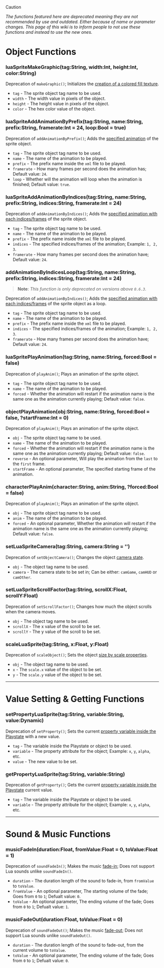 > [!CAUTION] 
> _The functions featured here are deprecated meaning they are not recommended by use and outdated. Either because of name or parameter changes. This page of this wiki is to inform people to not use these functions and instead to use the new ones._

# Object Functions
### luaSpriteMakeGraphic(tag:String, width:Int, height:Int, color:String)
Deprecation of `makeGraphic()`; Initializes the <ins>creation of a colored fill texture</ins>. 

- `tag` - The sprite object tag name to be used.
- `width` - The width value in pixels of the object.
- `height` - The height value in pixels of the object.
- `color` - The hex color value of the object.

### luaSpriteAddAnimationByPrefix(tag:String, name:String, prefix:String, framerate:Int = 24, loop:Bool = true)
Deprecation of `addAnimationByPrefix()`; Adds the <ins>specified animation</ins> of the sprite object.

- `tag` - The sprite object tag name to be used.
- `name` - The name of the animation to be played.
- `prefix` - The prefix name inside the `xml` file to be played.
- `framerate` - How many frames per second does the animation has; Default value: `24`.
- `loop` - Whether will the animation will loop when the animation is finished; Default value: `true`.

### luaSpriteAddAnimationByIndices(tag:String, name:String, prefix:String, indices:String, framerate:Int = 24)
Deprecation of `addAnimationByIndices()`; Adds the <ins>specified animation with each indices/frames</ins> of the sprite object.

- `tag` - The sprite object tag name to be used.
- `name` - The name of the animation to be played.
- `prefix` - The prefix name inside the `xml` file to be played.
- `indices` - The specified indices/frames of the animation; Example: `1, 2, 3`.
- `framerate` - How many frames per second does the animation have; Default value: `24`.

### addAnimationByIndicesLoop(tag:String, name:String, prefix:String, indices:String, framerate:Int = 24)
> **Note**: _This function is only deprecated on versions above `0.6.3`._

Deprecation of `addAnimationByIndices()`; Adds the <ins>specified animation with each indices/frames</ins> of the sprite object as a loop.

- `tag` - The sprite object tag name to be used.
- `name` - The name of the animation to be played.
- `prefix` - The prefix name inside the `xml` file to be played.
- `indices` - The specified indices/frames of the animation; Example: `1, 2, 3`.
- `framerate` - How many frames per second does the animation have; Default value: `24`.

### luaSpritePlayAnimation(tag:String, name:String, forced:Bool = false)
Deprecation of `playAnim()`; Plays an animation of the sprite object.

- `tag` - The sprite object tag name to be used.
- `name` - The name of the animation to be played.
- `forced` - Whether the animation will restart if the animation name is the same one as the animation currently playing; Default value: `false`.

### objectPlayAnimation(obj:String, name:String, forced:Bool = false, ?startFrame:Int = 0)
Deprecation of `playAnim()`; Plays an animation of the sprite object.

- `obj` - The sprite object tag name to be used.
- `name` - The name of the animation to be played.
- `forced` - Whether the animation will restart if the animation name is the same one as the animation currently playing; Default value: `false`.
- `reverse` - An optional parameter, Will play the animation from the `last` to the `first` frame.
- `startFrame` - An optional parameter, The specified starting frame of the animation.

### characterPlayAnim(character:String, anim:String, ?forced:Bool = false)
Deprecation of `playAnim()`; Plays an animation of the sprite object.

- `obj` - The sprite object tag name to be used.
- `anim` - The name of the animation to be played.
- `forced` - An optional parameter, Whether the animation will restart if the animation name is the same one as the animation currently playing; Default value: `false`.

### setLuaSpriteCamera(tag:String, camera:String = '')
Deprecation of `setObjectCamera()`; Changes the object <ins>camera state</ins>.

- `obj` - The object tag name to be used.
- `camera` - The camera state to be set in; Can be either: `camGame`, `camHUD` or `camOther`.

### setLuaSpriteScrollFactor(tag:String, scrollX:Float, scrollY:Float)
Deprecation of `setScrollFactor()`; Changes how much the object scrolls when the camera moves.

- `obj` - The object tag name to be used.
- `scrollX` - The x value of the scroll to be set.
- `scrollY` - The y value of the scroll to be set.

### scaleLuaSprite(tag:String, x:Float, y:Float)
Deprecation of `scaleObject()`; Sets the object <ins>size by scale properties</ins>.

- `obj` - The object tag name to be used.
- `x` - The `scale.x` value of the object to be set.
- `y` - The `scale.y` value of the object to be set.

***

# Value Setting & Getting Functions
### setPropertyLuaSprite(tag:String, variable:String, value:Dynamic)
Deprecation of `setProperty()`; Sets the current <ins>property variable inside the Playstate</ins> with a new value.

- `tag` - The variable inside the Playstate or object to be used.
- `variable` - The property attribute for the object; Example: `x`, `y`, `alpha`, etc.
- `value` - The new value to be set.

### getPropertyLuaSprite(tag:String, variable:String)
Deprecation of `getProperty()`; Gets the current <ins>property variable inside the Playstate</ins> current value.

- `tag` - The variable inside the Playstate or object to be used.
- `variable` - The property attribute for the object; Example: `x`, `y`, `alpha`, etc.

***

# Sound & Music Functions
### musicFadeIn(duration:Float, fromValue:Float = 0, toValue:Float = 1)
Deprecation of `soundFadeIn()`; Makes the music <ins>fade-in</ins>; Does not support Lua sounds unlike `soundFadeIn()`.

- `duration` - The duration length of the sound to fade-in, from `fromValue` to `toValue`.
- `fromValue` - An optional parameter, The starting volume of the fade; Goes from `0` to `1`; Defualt value: `0`.
- `toValue` - An optional parameter, The ending volume of the fade; Goes from `0` to `1`; Defualt value: `1`.

### musicFadeOut(duration:Float, toValue:Float = 0)
Deprecation of `soundFadeOut()`; Makes the music <ins>fade-out</ins>; Does not support Lua sounds unlike `soundFadeOut()`.

- `duration` - The duration length of the sound to fade-out, from the current volume to `toValue`.
- `toValue` - An optional parameter, The ending volume of the fade; Goes from `0` to `1`; Defualt value: `0`.
